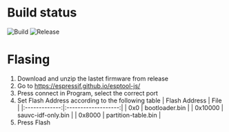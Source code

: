 # Build status
![Build](https://github.com/tkgmomosheep/SAUVC_2025/actions/workflows/build.yml/badge.svg)
![Release](https://github.com/tkgmomosheep/SAUVC_2025/actions/workflows/create-release.yml/badge.svg)

# Flasing
1. Download and unzip the lastet firmware from release
2. Go to https://espressif.github.io/esptool-js/
3. Press connect in Program, select the correct port
4. Set Flash Address according to the following table
| Flash Address | File                |
|:-------------:|:-------------------:|
| 0x0           | bootloader.bin      |
| 0x10000       | sauvc-idf-only.bin  |
| 0x8000        | partition-table.bin |
5. Press Flash